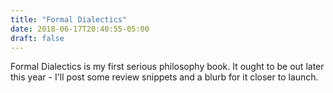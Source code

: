 ```yaml
---
title: "Formal Dialectics"
date: 2018-06-17T20:40:55-05:00
draft: false
---
```


Formal Dialectics is my first serious philosophy book. It ought to be out later this year - I'll post some review snippets and a blurb for it closer to launch.
